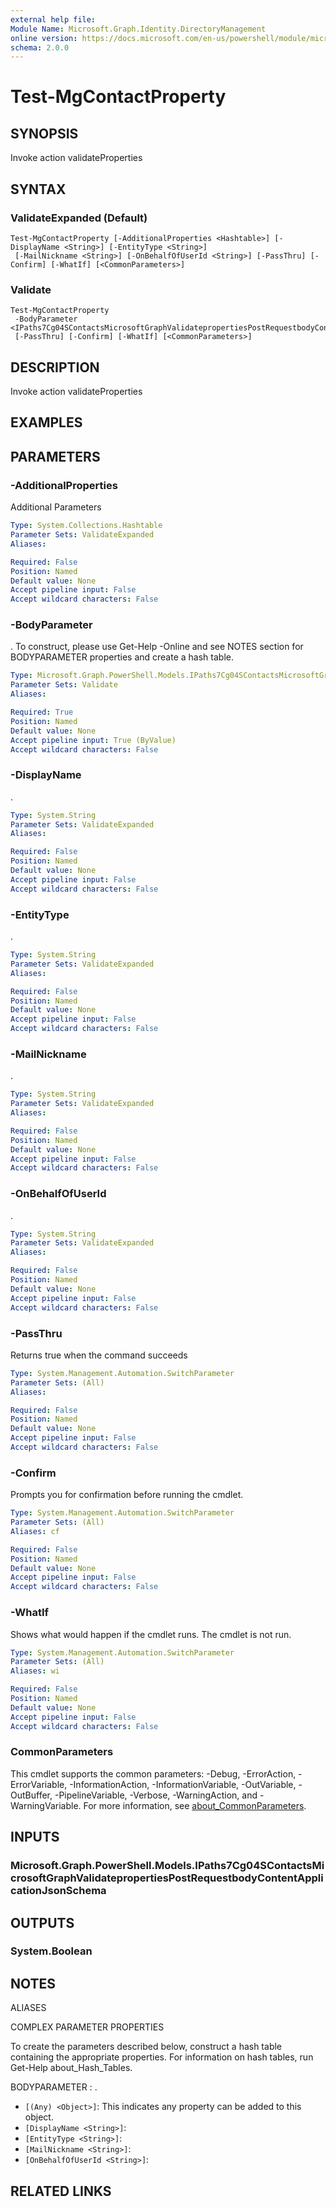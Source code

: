 ```yaml
---
external help file:
Module Name: Microsoft.Graph.Identity.DirectoryManagement
online version: https://docs.microsoft.com/en-us/powershell/module/microsoft.graph.identity.directorymanagement/test-mgcontactproperty
schema: 2.0.0
---
```


# Test-MgContactProperty

## SYNOPSIS
Invoke action validateProperties

## SYNTAX

### ValidateExpanded (Default)
```
Test-MgContactProperty [-AdditionalProperties <Hashtable>] [-DisplayName <String>] [-EntityType <String>]
 [-MailNickname <String>] [-OnBehalfOfUserId <String>] [-PassThru] [-Confirm] [-WhatIf] [<CommonParameters>]
```

### Validate
```
Test-MgContactProperty
 -BodyParameter <IPaths7Cg04SContactsMicrosoftGraphValidatepropertiesPostRequestbodyContentApplicationJsonSchema>
 [-PassThru] [-Confirm] [-WhatIf] [<CommonParameters>]
```

## DESCRIPTION
Invoke action validateProperties

## EXAMPLES

## PARAMETERS

### -AdditionalProperties
Additional Parameters

```yaml
Type: System.Collections.Hashtable
Parameter Sets: ValidateExpanded
Aliases:

Required: False
Position: Named
Default value: None
Accept pipeline input: False
Accept wildcard characters: False
```

### -BodyParameter
.
To construct, please use Get-Help -Online and see NOTES section for BODYPARAMETER properties and create a hash table.

```yaml
Type: Microsoft.Graph.PowerShell.Models.IPaths7Cg04SContactsMicrosoftGraphValidatepropertiesPostRequestbodyContentApplicationJsonSchema
Parameter Sets: Validate
Aliases:

Required: True
Position: Named
Default value: None
Accept pipeline input: True (ByValue)
Accept wildcard characters: False
```

### -DisplayName
.

```yaml
Type: System.String
Parameter Sets: ValidateExpanded
Aliases:

Required: False
Position: Named
Default value: None
Accept pipeline input: False
Accept wildcard characters: False
```

### -EntityType
.

```yaml
Type: System.String
Parameter Sets: ValidateExpanded
Aliases:

Required: False
Position: Named
Default value: None
Accept pipeline input: False
Accept wildcard characters: False
```

### -MailNickname
.

```yaml
Type: System.String
Parameter Sets: ValidateExpanded
Aliases:

Required: False
Position: Named
Default value: None
Accept pipeline input: False
Accept wildcard characters: False
```

### -OnBehalfOfUserId
.

```yaml
Type: System.String
Parameter Sets: ValidateExpanded
Aliases:

Required: False
Position: Named
Default value: None
Accept pipeline input: False
Accept wildcard characters: False
```

### -PassThru
Returns true when the command succeeds

```yaml
Type: System.Management.Automation.SwitchParameter
Parameter Sets: (All)
Aliases:

Required: False
Position: Named
Default value: None
Accept pipeline input: False
Accept wildcard characters: False
```

### -Confirm
Prompts you for confirmation before running the cmdlet.

```yaml
Type: System.Management.Automation.SwitchParameter
Parameter Sets: (All)
Aliases: cf

Required: False
Position: Named
Default value: None
Accept pipeline input: False
Accept wildcard characters: False
```

### -WhatIf
Shows what would happen if the cmdlet runs.
The cmdlet is not run.

```yaml
Type: System.Management.Automation.SwitchParameter
Parameter Sets: (All)
Aliases: wi

Required: False
Position: Named
Default value: None
Accept pipeline input: False
Accept wildcard characters: False
```

### CommonParameters
This cmdlet supports the common parameters: -Debug, -ErrorAction, -ErrorVariable, -InformationAction, -InformationVariable, -OutVariable, -OutBuffer, -PipelineVariable, -Verbose, -WarningAction, and -WarningVariable. For more information, see [about_CommonParameters](http://go.microsoft.com/fwlink/?LinkID=113216).

## INPUTS

### Microsoft.Graph.PowerShell.Models.IPaths7Cg04SContactsMicrosoftGraphValidatepropertiesPostRequestbodyContentApplicationJsonSchema

## OUTPUTS

### System.Boolean

## NOTES

ALIASES

COMPLEX PARAMETER PROPERTIES

To create the parameters described below, construct a hash table containing the appropriate properties. For information on hash tables, run Get-Help about_Hash_Tables.


BODYPARAMETER <IPaths7Cg04SContactsMicrosoftGraphValidatepropertiesPostRequestbodyContentApplicationJsonSchema>: .
  - `[(Any) <Object>]`: This indicates any property can be added to this object.
  - `[DisplayName <String>]`: 
  - `[EntityType <String>]`: 
  - `[MailNickname <String>]`: 
  - `[OnBehalfOfUserId <String>]`: 

## RELATED LINKS

